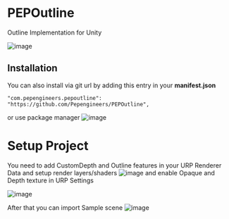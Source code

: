 # PEPOutline
Outline Implementation for Unity

![image](https://github.com/user-attachments/assets/accd69ca-bf13-423a-9233-2df1b5a66db1)

## Installation
You can also install via git url by adding this entry in your **manifest.json**
```
"com.pepengineers.pepoutline": "https://github.com/Pepengineers/PEPOutline",
```
or use package manager
![image](https://github.com/user-attachments/assets/427232a0-1a62-478b-bb58-13756e1cfa89)

# Setup Project
You need to add CustomDepth and Outline features in your URP Renderer Data and setup render layers/shaders
![image](https://github.com/user-attachments/assets/57ccf79c-bc24-4293-b2c0-5d11950fceac)
and enable Opaque and Depth texture in URP Settings

![image](https://github.com/user-attachments/assets/c060df41-ca10-4214-ad34-c51246fe914d)

After that you can import Sample scene 
![image](https://github.com/user-attachments/assets/7dc455d7-a63f-4a08-8ddb-f7fa1f9cc09d)

